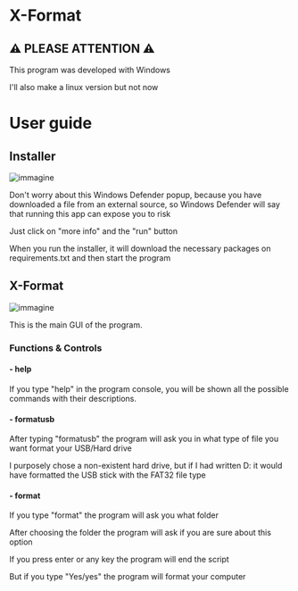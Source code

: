 # X-Format

## ⚠ PLEASE ATTENTION ⚠
This program was developed with Windows

I'll also make a linux version but not now

# User guide 
## Installer
![immagine](https://github.com/Fedi6431/X-Format/assets/102946457/15cba286-70d4-4f11-a94a-20a8d167c959)

Don't worry about this Windows Defender popup, because you have downloaded a file from an external source, so Windows Defender will say that running this app can expose you to risk

Just click on "more info" and the "run" button

When you run the installer, it will download the necessary packages on requirements.txt and then start the program

## X-Format
![immagine](https://github.com/Fedi6431/X-Format/assets/102946457/f3fa2aac-b52f-4cdb-b80c-282b8de03d97)

This is the main GUI of the program.

### Functions & Controls

#### - help
If you type "help" in the program console, you will be shown all the possible commands with their descriptions.

#### - formatusb
After typing "formatusb" the program will ask you in what type of file you want format your USB/Hard drive

I purposely chose a non-existent hard drive, but if I had written D: it would have formatted the USB stick with the FAT32 file type

#### - format
If you type "format" the program will ask you what folder

After choosing the folder the program will ask if you are sure about this option

If you press enter or any key the program will end the script 

But if you type "Yes/yes" the program will format your computer



